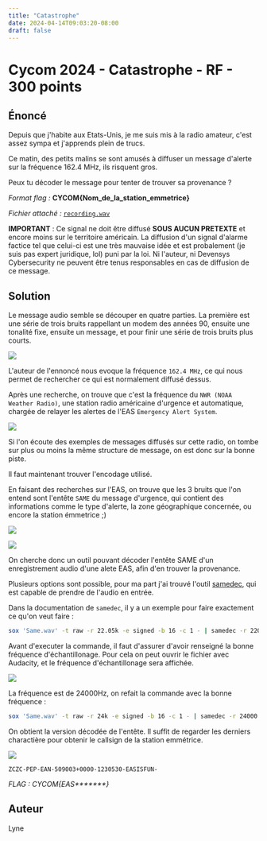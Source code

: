 ```yaml
---
title: "Catastrophe"
date: 2024-04-14T09:03:20-08:00
draft: false
---
```


# Cycom 2024 - Catastrophe - RF - 300 points

## Énoncé
Depuis que j'habite aux Etats-Unis, je me suis mis à la radio amateur, c'est assez sympa et j'apprends plein de trucs.

Ce matin, des petits malins se sont amusés à diffuser un message d'alerte sur la fréquence 162.4 MHz, ils risquent gros. 

Peux tu décoder le message pour tenter de trouver sa provenance ?

*Format flag :* **CYCOM{Nom_de_la_station_emmetrice}**

*Fichier attaché :* [`recording.wav`](/files/recording.wav)

**IMPORTANT** : Ce signal ne doit être diffusé **SOUS AUCUN PRETEXTE** et encore moins sur le territoire américain. La diffusion d'un signal d'alarme factice tel que celui-ci est une très mauvaise idée et est probalement (je suis pas expert juridique, lol) puni par la loi. Ni l'auteur, ni Devensys Cybersecurity ne peuvent être tenus responsables en cas de diffusion de ce message.

## Solution
Le message audio semble se découper en quatre parties. La première est une série de trois bruits rappellant un modem des années 90, ensuite une tonalité fixe, ensuite un message, et pour finir une série de trois bruits plus courts.

![](/images/2024/008/01.png)

L'auteur de l'ennoncé nous evoque la fréquence `162.4 MHz`, ce qui nous permet de rechercher ce qui est normalement diffusé dessus.

Après une recherche, on trouve que c'est la fréquence du `NWR (NOAA Weather Radio)`, une station radio américaine d'urgence et automatique, chargée de relayer les alertes de l'EAS `Emergency Alert System`.

![](/images/2024/008/02.png)

Si l'on écoute des exemples de messages diffusés sur cette radio, on tombe sur plus ou moins la même structure de message, on est donc sur la bonne piste.

Il faut maintenant trouver l'encodage utilisé.

En faisant des recherches sur l'EAS, on trouve que les 3 bruits que l'on entend sont l'entête `SAME` du message d'urgence, qui contient des informations comme le type d'alerte, la zone géographique concernée, ou encore la station émmetrice ;)

![](/images/2024/008/03.png)

![](/images/2024/008/04.png)

On cherche donc un outil pouvant décoder l'entête SAME d'un enregistrement audio d'une alete EAS, afin d'en trouver la provenance.

Plusieurs options sont possible, pour ma part j'ai trouvé l'outil [samedec](https://crates.io/crates/samedec), qui est capable de prendre de l'audio en entrée.

Dans la documentation de `samedec`, il y a un exemple pour faire exactement ce qu'on veut faire :

```bash
sox 'Same.wav' -t raw -r 22.05k -e signed -b 16 -c 1 - | samedec -r 22050
```

Avant d'executer la commande, il faut d'assurer d'avoir renseigné la bonne fréquence d'échantillonage. Pour cela on peut ouvrir le fichier avec Audacity, et le fréquence d'échantillonage sera affichée.

![](/images/2024/008/05.png)

La fréquence est de 24000Hz, on refait la commande avec la bonne fréquence : 

```bash
sox 'Same.wav' -t raw -r 24k -e signed -b 16 -c 1 - | samedec -r 24000
```

On obtient la version décodée de l'entête. Il suffit de regarder les derniers charactière pour obtenir le callsign de la station emmétrice.

![](/images/2024/008/06.png)

```
ZCZC-PEP-EAN-509003+0000-1230530-EASISFUN-
```

*FLAG : CYCOM{EAS\*\*\*\*\*\*\*}*

## Auteur

Lyne